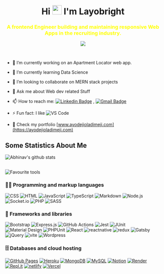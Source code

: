 <h1 align="center" color="#00ff00">
 Hi <img src="https://raw.githubusercontent.com/iampavangandhi/iampavangandhi/master/gifs/Hi.gif" width="30px">
I'm Layobright
<br/>

<h3 align="center" style="color:yellow"> 
A frontend Engineer building and maintaining responsive Web Apps in the recruiting industry.
</h3>

<p align="center">
 <img src="https://readme-typing-svg.demolab.com?font=Fira+Code&duration=4000&pause=200&vCenter=true&width=435&lines=I+transform+Ideas+into+reality..."><p/>

<br/>

- 🔭 I’m currently working on an Apartment Locator web app.
- 🌱 I’m currently learning Data Science
- 👯 I’m looking to collaborate on MERN stack projects
- 💬 Ask me about Web dev related Stuff
- 📫 How to reach me: [![Linkedin Badge](https://img.shields.io/badge/-LinkedIn-blue?style=flat-square&logo=Linkedin&logoColor=white&link=)](https://www.linkedin.com/in/layobright)
  , [![Gmail Badge](https://img.shields.io/badge/-Gmail-c14438?style=flat-square&logo=Gmail&logoColor=white&link=mailto:shuklaraghav321.com)](mailto:alayosingers@gmail.com)

- ⚡ Fun fact: I like ![VS Code](http://img.shields.io/badge/-VS%20Code-007ACC?style=flat-square&logo=visual-studio-code&logoColor=ffffff)

- 🌱 Check my portfolio [www.ayodejioladimeji.com](https://ayodejioladimeji.com)

## Some Statistics About Me

![Abhinav's github stats](https://github-readme-stats.vercel.app/api?username=Ayodejioladimeji&include_all_commits=true&count_private=true&show_owner=true&show_icons=true&theme=merko)

<!-- <img alt="Ayodejioladimeji's Github Stats" src="https://github-readme-stats.vercel.app/api?username=Ayodejioladimeji&include_all_commits=true&count_private=true&show_owner=true&show_icons=true&theme=merko"/>
<img alt="Ayodejioladimeji's Top Languages" src="https://github-readme-stats.vercel.app/api/top-langs/?username=Ayodejioladimeji&langs_count=8&layout=compact&theme=react&hide_border=true&bg_color=1F222E&title_color=F85D7F&icon_color=F8D866&hide=Jupyter%20Notebook" height="192px"/> -->

<br/>

<img alt="Favourite tools" title="Favourite tools" src="https://custom-icon-badges.demolab.com/badge/-My%20Favorite%20Tools-2962FF?style=for-the-badge&logoColor=white&logo=repo"/>

<br/>

### 👨‍💻 Programming and markup languages

<p>
<img alt="CSS" src="https://img.shields.io/badge/CSS-1572B6.svg?logo=css3&logoColor=white">
<img alt="HTML" src="https://img.shields.io/badge/HTML-E34F26.svg?logo=html5&logoColor=white">
<img alt="JavaScript" src="https://img.shields.io/badge/JavaScript-F7DF1E.svg?logo=javascript&logoColor=black">
<img alt="TypeScript" src="https://img.shields.io/badge/TypeScript-007ACC.svg?logo=typescript&logoColor=white">
<img alt="Markdown" src="https://img.shields.io/badge/Markdown-000000.svg?logo=markdown&logoColor=white">
<img alt="Node.js" src="https://img.shields.io/badge/Node.js-43853D.svg?logo=node.js&logoColor=white">
<img alt="Socket.io" src="https://img.shields.io/badge/Socket.io-black?logo=socket.io&logoColor=white">
<img alt="PHP" src="https://img.shields.io/badge/PHP-777BB4.svg?logo=php&logoColor=white">
<img alt="SASS" src="https://img.shields.io/badge/Sass-hotpink.svg?logo=SASS&logoColor=white">
 
</p>

### 🧰 Frameworks and libraries

<p>
   <img alt="Bootstrap" src="https://img.shields.io/badge/Bootstrap-7952B3.svg?logo=bootstrap&logoColor=white">
<img alt="Express.js" src="https://img.shields.io/badge/Express.js-404d59.svg?logo=express&logoColor=white">
<img alt="GitHub Actions" src="https://img.shields.io/badge/GitHub%20Actions-2671E5.svg?logo=github%20actions&logoColor=white">
<img alt="Jest" src="https://img.shields.io/badge/Jest-C21325.svg?logo=jest&logoColor=white">
   <img alt="JUnit" src="https://custom-icon-badges.demolab.com/badge/JUnit-25A162.svg?logo=check-circle&logoColor=white">
    <img alt="Material Design" src="https://img.shields.io/badge/Material%20Design-0081CB.svg?logo=material-design&logoColor=white">
   <img alt="PHPUnit" src="https://custom-icon-badges.demolab.com/badge/PHPUnit-366488.svg?logo=test-tube&logoColor=white">
<img alt="React" src="https://img.shields.io/badge/react-%2320232a.svg?&logo=react&logoColor=%2361DAFB">
<img alt="reactnative" src=https://img.shields.io/badge/react_native-%2320232a.svg?logo=react&logoColor=white">
<img alt="redux" src=https://img.shields.io/badge/redux-%23593d88.svg?logo=redux&logoColor=white">  
    <img alt="Gatsby" src="https://img.shields.io/badge/Gatsby-%23663399.svg?logo=Gatsby&logoColor=white">
  <img alt="jQuery" src="https://img.shields.io/badge/jquery-%230769AD.svg?logo=jQuery&logoColor=white">
    <img alt="vite" src="https://img.shields.io/badge/vite-%23646CFF.svg?logo=vite&logoColor=white">
    <img alt="Wordpress" src="https://img.shields.io/badge/Wordpress-21759B?logo=wordpress&logoColor=white">
</p>

### 🗄️ Databases and cloud hosting

<p>
    <a href="#"><img alt="GitHub Pages" src="https://img.shields.io/badge/GitHub%20Pages-327FC7.svg?logo=github&logoColor=white"></a>
    <a href="#"><img alt="Heroku" src="https://img.shields.io/badge/Heroku-430098.svg?logo=heroku&logoColor=white"></a>
    <a href="#"><img alt="MongoDB" src ="https://img.shields.io/badge/MongoDB-4ea94b.svg?logo=mongodb&logoColor=white"></a>
    <a href="#"><img alt="MySQL" src="https://img.shields.io/badge/MySQL-00f.svg?logo=mysql&logoColor=white"></a>
    <a href="#"><img alt="Notion" src="https://img.shields.io/badge/Notion-010101.svg?logo=notion&logoColor=white"></a>
    <a href="#"><img alt="Render" src="https://img.shields.io/badge/Render-00979D.svg?logo=render&logoColor=white"></a>
    <a href="#"><img alt="Repl.it" src="https://img.shields.io/badge/Repl.it-0D101E.svg?logo=Replit&logoColor=white"></a>
    <a href="#"><img alt="netlify" src="https://img.shields.io/badge/netlify-%23000000.svg?&logo=netlify&logoColor=#00C7B7"></a>
    <a href="#"><img alt="Vercel" src="https://img.shields.io/badge/vercel-%23000000.svg?&logo=vercel&logoColor=white"></a>

</p>
